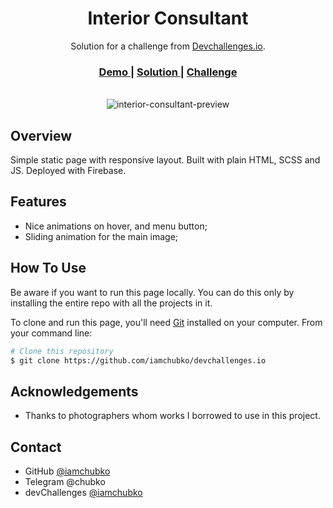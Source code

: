 <h1 align="center">Interior Consultant</h1>

<div align="center">
   Solution for a challenge from  <a href="http://devchallenges.io" target="_blank">Devchallenges.io</a>.
</div>

<div align="center">
  <h3>
    <a href="https://devchallprojects.web.app/interior-consultant/">
      Demo
    </a>
    <span> | </span>
    <a href="https://devchallenges.io/solutions/D02rvo3w9FC9J6PBDkDb">
      Solution
    </a>
    <span> | </span>
    <a href="https://devchallenges.io/challenges/Jymh2b2FyebRTUljkNcb">
      Challenge
    </a>
  </h3>
</div>
<br>
<div align="center">
  <img src='https://user-images.githubusercontent.com/56153711/109431216-68242300-7a16-11eb-841f-19637c2ff971.png' alt='interior-consultant-preview'>
</div>

## Overview

Simple static page with responsive layout. Built with plain HTML, SCSS and JS. Deployed with Firebase.

## Features

- Nice animations on hover, and menu button;
- Sliding animation for the main image;

## How To Use

Be aware if you want to run this page locally. You can do this only by installing the entire repo with all the projects in it.

To clone and run this page, you'll need [Git](https://git-scm.com) installed on your computer. From your command line:

```bash
# Clone this repository
$ git clone https://github.com/iamchubko/devchallenges.io
```

## Acknowledgements

- Thanks to photographers whom works I borrowed to use in this project.

## Contact

- GitHub [@iamchubko](https://github.com/iamchubko)
- Telegram @chubko
- devChallenges [@iamchubko](https://devchallenges.io/portfolio/iamchubko)
